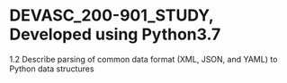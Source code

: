 # DEVASC_200-901_STUDY, Developed using Python3.7
1.2 Describe parsing of common data format (XML, JSON, and YAML) to Python data structures


